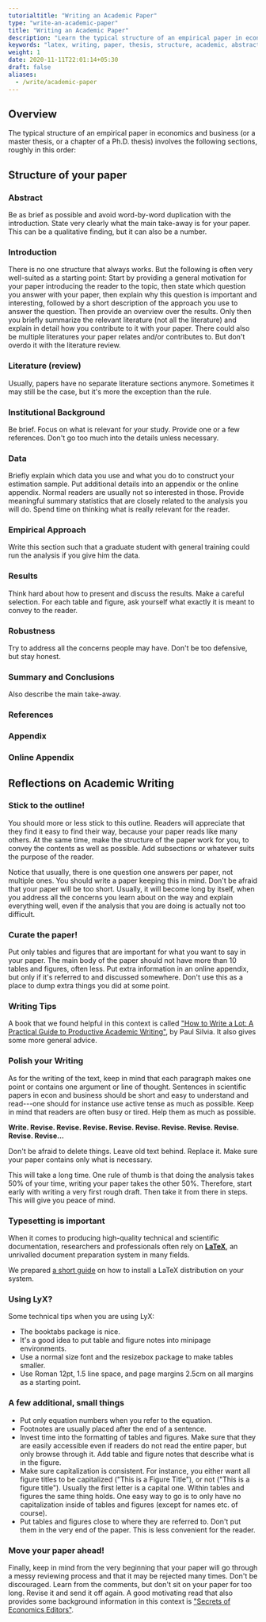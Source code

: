 ```yaml
---
tutorialtitle: "Writing an Academic Paper"
type: "write-an-academic-paper"
title: "Writing an Academic Paper"
description: "Learn the typical structure of an empirical paper in economics and business."
keywords: "latex, writing, paper, thesis, structure, academic, abstract"
weight: 1
date: 2020-11-11T22:01:14+05:30
draft: false
aliases:
  - /write/academic-paper
---
```


## Overview

The typical structure of an empirical paper in economics and business (or a master thesis, or a chapter of a Ph.D. thesis) involves the following sections, roughly in this order:

## Structure of your paper

### Abstract
Be as brief as possible and avoid word-by-word duplication with the introduction. State very clearly what the main take-away is for your paper. This can be a qualitative finding, but it can also be a number.

### Introduction
There is no one structure that always works. But the following is often very well-suited as a starting point: Start by providing a general motivation for your paper introducing the reader to the topic, then state which question you answer with your paper, then explain why this question is important and interesting, followed by a short description of the approach you use to answer the question. Then provide an overview over the results. Only then you briefly summarize the relevant literature (not all the literature) and explain in detail how you contribute to it with your paper. There could also be multiple literatures your paper relates and/or contributes to. But don't overdo it with the literature review.

### Literature (review)
Usually, papers have no separate literature sections anymore. Sometimes it may still be the case, but it's more the exception than the rule.

### Institutional Background
Be brief. Focus on what is relevant for your study. Provide one or a few references. Don't go too much into the details unless necessary.

### Data
Briefly explain which data you use and what you do to construct your estimation sample. Put additional details into an appendix or the online appendix. Normal readers are usually not so interested in those. Provide meaningful summary statistics that are closely related to the analysis you will do. Spend time on thinking what is really relevant for the reader.

### Empirical Approach
Write this section such that a graduate student with general training could run the analysis if you give him the data.

### Results
Think hard about how to present and discuss the results. Make a careful selection. For each table and figure, ask yourself what exactly it is meant to convey to the reader.

### Robustness
Try to address all the concerns people may have. Don't be too defensive, but stay honest.

### Summary and Conclusions
Also describe the main take-away.

### References

### Appendix

### Online Appendix

## Reflections on Academic Writing

### Stick to the outline!
You should more or less stick to this outline. Readers will appreciate that they find it easy to find their way, because your paper reads like many others. At the same time, make the structure of the paper work for you, to convey the contents as well as possible. Add subsections or whatever suits the purpose of the reader.

Notice that usually, there is one question one answers per paper, not multiple ones. You should write a paper keeping this in mind. Don't be afraid that your paper will be too short. Usually, it will become long by itself, when you address all the concerns you learn about on the way and explain everything well, even if the analysis that you are doing is actually not too difficult.

### Curate the paper!
Put only tables and figures that are important for what you want to say in your paper. The main body of the paper should not have more than 10 tables and figures, often less. Put extra information in an online appendix, but only if it's referred to and discussed somewhere. Don't use this as a place to dump extra things you did at some point.

### Writing Tips
A book that we found helpful in this context is called ["How to Write a Lot: A Practical Guide to Productive Academic Writing"](https://www.apa.org/pubs/books/4441010), by Paul Silvia. It also gives some more general advice.

### Polish your Writing
As for the writing of the text, keep in mind that each paragraph makes one point or contains one argument or line of thought. Sentences in scientific papers in econ and business should be short and easy to understand and read---one should for instance use active tense as much as possible. Keep in mind that readers are often busy or tired. Help them as much as possible.

**Write. Revise. Revise. Revise. Revise. Revise. Revise. Revise. Revise. Revise. Revise...**

Don't be afraid to delete things. Leave old text behind. Replace it. Make sure your paper contains only what is necessary.

This will take a long time. One rule of thumb is that doing the analysis takes 50% of your time, writing your paper takes the other 50%. Therefore, start early with writing a very first rough draft. Then take it from there in steps. This will give you peace of mind.

### Typesetting is important

When it comes to producing high-quality technical and scientific documentation, researchers and professionals often rely on **[LaTeX](https://www.latex-project.org)**, an unrivalled document preparation system in many fields.

We prepared [a short guide](/building-blocks/configure-your-computer/statistics-and-computation/latex/) on how to install a LaTeX distribution on your system.

### Using LyX?

Some technical tips when you are using LyX:

- The booktabs package is nice.
- It's a good idea to put table and figure notes into minipage environments.
- Use a normal size font and the resizebox package to make tables smaller.
- Use Roman 12pt, 1.5 line space, and page margins 2.5cm on all margins as a starting point.

### A few additional, small things

- Put only equation numbers when you refer to the equation.
- Footnotes are usually placed after the end of a sentence.
- Invest time into the formatting of tables and figures. Make sure that they are easily accessible even if readers do not read the entire paper, but only browse through it. Add table and figure notes that describe what is in the figure.
- Make sure capitalization is consistent. For instance, you either want all figure titles to be capitalized ("This is a Figure Title"), or not ("This is a figure title"). Usually the first letter is a capital one. Within tables and figures the same thing holds. One easy way to go is to only have no capitalization inside of tables and figures (except for names etc. of course).
- Put tables and figures close to where they are referred to. Don't put them in the very end of the paper. This is less convenient for the reader.

### Move your paper ahead!

Finally, keep in mind from the very beginning that your paper will go through a messy reviewing process and that it may be rejected many times. Don't be discouraged. Learn from the comments, but don't sit on your paper for too long. Revise it and send it off again. A good motivating read that also provides some background information in this context is ["Secrets of Economics Editors"](https://mitpress.mit.edu/books/secrets-economics-editors).
